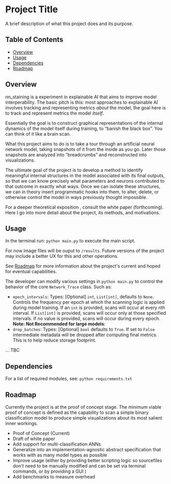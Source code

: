 # Project Title

A brief description of what this project does and its purpose.

## Table of Contents
- [Overview](#overview)
- [Usage](#usage)
- [Dependencies](#dependencies)
- [Roadmap](#roadmap)

## Overview

nn\_staining is a experiment in explainable AI that aims to improve model interperability. The basic pitch is this: most approaches to explainable AI involves tracking and representing metrics *about* the model, the goal here is to track and represent metrics the model *itself*. 

Essentially the goal is to construct graphical representations of the internal dynamics of the model itself during training, to “banish the black box”. You can think of it like a brain scan. 

What this project aims to do is to take a tour through an artificial neural network model, taking snapshots of it from the inside as you go. Later those snapshots are analyzed into “breadcrumbs” and reconstructed into visualizations. 

The ultimate goal of the project is to develop a method to identify meaningful internal structures in the model associated with its final outputs, so that we can know precisely what parameters and neurons contributed to that outcome in exactly what ways. Once we can isolate these structures, we can in theory insert programmatic hooks into them, to alter, delete, or otherwise control the model in ways previously thought impossible. 

For a deeper theoretical exposition , consult the white paper (forthcoming). Here I go into more detail about the project, its methods, and motivations. 

## Usage
In the terminal run:
``
python main.py
`` to execute the main script.

For now image files will be ouput to ``/results``. Future versions of the project may include a better UX for this and other operations. 

See [Roadmap](#roadmap) for more information about the project's current and hoped for eventual capabilities.

The developer can modify various settings in 
``
python main.py
`` to control the behavior of the core ``Network_Trace`` class. Such as:

- ``epoch_intervals``: Types: [Optional] ``int``, ``List[int]``, defaults to ``None``. Controls the frequency per epoch at which the scanning logic is applied during model training. If an ``int`` is provided, scans will occur at every nth interval. If ``List[int]`` is provided, scans will occur only at those specified intervals. If no value is provided, scans will occur during every epoch. **Note: Not Recommended for large models**: 
- `drop_batches`: Types: [Optional] ``bool`` defaults to ``True``. If set to ``False`` intermediate metadata will be dropped after computing final metrics. This is to help reduce storage footprint. 


... TBC



## Dependencies

For a list of required modules, see:
``
python requirements.txt 
``

## Roadmap

Currently the project is at the proof of concept stage. The minimum viable proof of concept is defined as the capability to scan a simple binary classification model to produce simple visualizations about its most salient inner workings. 

- Proof of Concept (Current)
- Draft of white paper 
- Add support for multi-classification ANNs
- Generalize into an implementation-agnostic abstract specification that works with as many model types as possible 
- Improve usage (either by providing better scripting logic so sourcefiles don't need to be manually modified and can be set via terminal commands, or by providing a GUI )
- Add benchmarks to measure overhead 